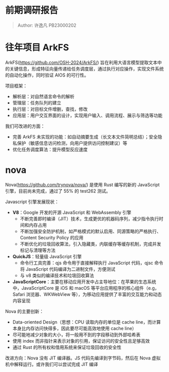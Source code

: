 # 前期调研报告

> Author: 许逸凡 PB23000202

# 往年项目 ArkFS

ArkFS(https://github.com/OSH-2024/ArkFS/) 旨在利用大语言模型提取文本中的关键信息，形成特征向量传递给任务调度层，通过执行对应操作，实现文件系统的自动化操作，同时验证 AIOS 的可行性。

项目框架：

- 解析层：对自然语言命令的解析
- 管理层：任务队列的建立
- 执行层：对目标文件增删，查找，修改
- 应用层：用户交互界面的设计，实现用户输入、调用流程、展示与筛选等功能

我们可改进的方面：

- 完善 ArkFS 未实现的功能：如自动摘要生成（长文本文件简明总结）；安全隐私保护（敏感信息访问检测，向用户提供访问控制建议）等
- 优化任务调度算法：提升模型反应速度

# nova

Nova(https://github.com/trynova/nova/) 是使用 Rust 编写的新的 JavaScript 引擎，目前尚未完成，通过了 55% 的 test262 测试。

Javascript 引擎发展现状：

- **V8**：Google 开发的开源 JavaScript 和 WebAssembly 引擎
  - 不断完善即时编译（JIT）技术，生成更优的机器码序列，减少指令执行时间和内存占用
  - 不断加强安全防护机制，如严格模式的默认启用、同源策略的严格执行、Content Security Policy 的应用
  - 不断优化的垃圾回收算法，引入隐藏类，内联缓存等缓存机制，完成并发标记与清理等方法
- **QuickJS**：轻量级 JavaScript 引擎
  - 命令行工具完善：qjs 命令用于直接解释执行 JavaScript 代码，qjsc 命令将 JavaScript 代码编译为二进制文件，方便测试
  - 与 v8 类似的编译技术和垃圾回收算法
- **JavaScriptCore**：主要在移动应用开发中占主导地位：在苹果的生态系统中，JavaScriptCore 是 iOS 和 macOS 等平台应用程序的核心组件（e.g，Safari 浏览器、WKWebView 等），为移动应用提供了丰富的交互能力和动态内容呈现

Nova 的主要创新：

- Data-oriented Design（思想：CPU 读取内存的单位是 cache line，而计算本身比内存访问快得多，因此要尽可能高效地使用 cache line）
- 尽可能地减少对象的大小，将一般用不到的字段移动到外部哈希表
- 使用 index 而非指针来表示对象的引用，保证访问的安全性且足够高效
- 通过 Rust 的所有权和借用系统来保证垃圾回收的安全性

改进方向：Nova 没有 JIT 编译器。JS 代码先编译到字节码，然后在 Nova 虚拟机中解释运行。或许我们可以尝试完成 JIT 编译
